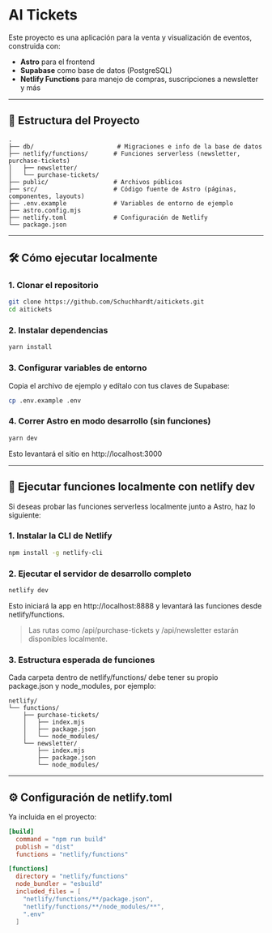 # AI Tickets

Este proyecto es una aplicación para la venta y visualización de eventos, construida con:

- **Astro** para el frontend
- **Supabase** como base de datos (PostgreSQL)
- **Netlify Functions** para manejo de compras, suscripciones a newsletter y más

---

## 📁 Estructura del Proyecto

```
.
├── db/                       # Migraciones e info de la base de datos
├── netlify/functions/       # Funciones serverless (newsletter, purchase-tickets)
│   ├── newsletter/
│   └── purchase-tickets/
├── public/                  # Archivos públicos
├── src/                     # Código fuente de Astro (páginas, componentes, layouts)
├── .env.example             # Variables de entorno de ejemplo
├── astro.config.mjs
├── netlify.toml             # Configuración de Netlify
└── package.json
```

---

## 🛠️ Cómo ejecutar localmente

### 1. Clonar el repositorio

```bash
git clone https://github.com/Schuchhardt/aitickets.git
cd aitickets
```

### 2. Instalar dependencias

```bash
yarn install
```

### 3. Configurar variables de entorno

Copia el archivo de ejemplo y edítalo con tus claves de Supabase:

```bash
cp .env.example .env
```

### 4. Correr Astro en modo desarrollo (sin funciones)

```bash
yarn dev
```

Esto levantará el sitio en http://localhost:3000

---

## 🧪 Ejecutar funciones localmente con netlify dev

Si deseas probar las funciones serverless localmente junto a Astro, haz lo siguiente:

### 1. Instalar la CLI de Netlify

```bash
npm install -g netlify-cli
```

### 2. Ejecutar el servidor de desarrollo completo

```bash
netlify dev
```

Esto iniciará la app en http://localhost:8888 y levantará las funciones desde netlify/functions.

> Las rutas como /api/purchase-tickets y /api/newsletter estarán disponibles localmente.

### 3. Estructura esperada de funciones

Cada carpeta dentro de netlify/functions/ debe tener su propio package.json y node_modules, por ejemplo:

```
netlify/
└── functions/
    ├── purchase-tickets/
    │   ├── index.mjs
    │   ├── package.json
    │   └── node_modules/
    └── newsletter/
        ├── index.mjs
        ├── package.json
        └── node_modules/
```

---

## ⚙️ Configuración de netlify.toml

Ya incluida en el proyecto:

```toml
[build]
  command = "npm run build"
  publish = "dist"
  functions = "netlify/functions"

[functions]
  directory = "netlify/functions"
  node_bundler = "esbuild"
  included_files = [
    "netlify/functions/**/package.json",
    "netlify/functions/**/node_modules/**",
    ".env"
  ]
```
